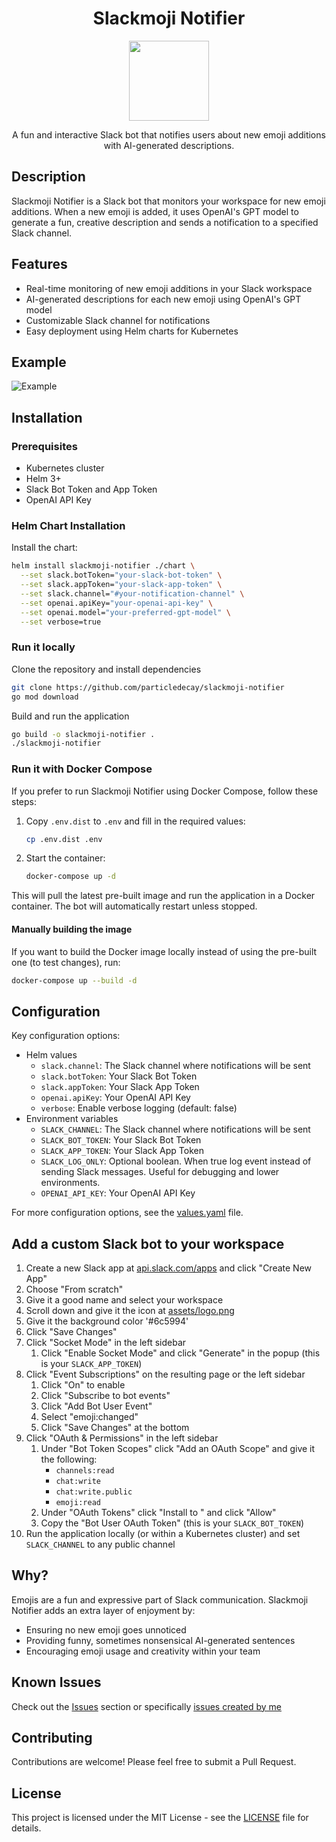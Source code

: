<p align="center">
  <h1 align="center">Slackmoji Notifier</h1>
  <p align="center"><img src="assets/logo.png" width="128px" height="128px"></p>
  <p align="center">A fun and interactive Slack bot that notifies users about new emoji additions with AI-generated descriptions.</p>
</p>

## Description

Slackmoji Notifier is a Slack bot that monitors your workspace for new emoji additions. When a new emoji is added, it uses OpenAI's GPT model to generate a fun, creative description and sends a notification to a specified Slack channel.

## Features

- Real-time monitoring of new emoji additions in your Slack workspace
- AI-generated descriptions for each new emoji using OpenAI's GPT model
- Customizable Slack channel for notifications
- Easy deployment using Helm charts for Kubernetes

## Example

![Example](assets/example.png)

## Installation

### Prerequisites

- Kubernetes cluster
- Helm 3+
- Slack Bot Token and App Token
- OpenAI API Key

### Helm Chart Installation

Install the chart:

```sh
helm install slackmoji-notifier ./chart \
  --set slack.botToken="your-slack-bot-token" \
  --set slack.appToken="your-slack-app-token" \
  --set slack.channel="#your-notification-channel" \
  --set openai.apiKey="your-openai-api-key" \
  --set openai.model="your-preferred-gpt-model" \
  --set verbose=true
```

### Run it locally

Clone the repository and install dependencies

```sh
git clone https://github.com/particledecay/slackmoji-notifier
go mod download
```

Build and run the application

```sh
go build -o slackmoji-notifier .
./slackmoji-notifier
```

### Run it with Docker Compose

If you prefer to run Slackmoji Notifier using Docker Compose, follow these steps:

1. Copy `.env.dist` to `.env` and fill in the required values:
    ```sh
    cp .env.dist .env
    ```

2. Start the container:
    ```sh
    docker-compose up -d
    ```

This will pull the latest pre-built image and run the application in a Docker container. The bot will automatically restart unless stopped.

#### Manually building the image

If you want to build the Docker image locally instead of using the pre-built one (to test changes), run:
```sh
docker-compose up --build -d
```

## Configuration

Key configuration options:

- Helm values
    - `slack.channel`: The Slack channel where notifications will be sent
    - `slack.botToken`: Your Slack Bot Token
    - `slack.appToken`: Your Slack App Token
    - `openai.apiKey`: Your OpenAI API Key
    - `verbose`: Enable verbose logging (default: false)
- Environment variables
    - `SLACK_CHANNEL`: The Slack channel where notifications will be sent
    - `SLACK_BOT_TOKEN`: Your Slack Bot Token
    - `SLACK_APP_TOKEN`: Your Slack App Token
    - `SLACK_LOG_ONLY`: Optional boolean. When true log event instead of sending Slack messages. Useful for debugging and lower environments.
    - `OPENAI_API_KEY`: Your OpenAI API Key

For more configuration options, see the [values.yaml](./values.yaml) file.

## Add a custom Slack bot to your workspace

1. Create a new Slack app at [api.slack.com/apps](https://api.slack.com/apps) and click "Create New App"
2. Choose "From scratch"
3. Give it a good name and select your workspace
4. Scroll down and give it the icon at [assets/logo.png](./assets/logo.png)
5. Give it the background color '#6c5994'
6. Click "Save Changes"
7. Click "Socket Mode" in the left sidebar
    1. Click "Enable Socket Mode" and click "Generate" in the popup (this is your `SLACK_APP_TOKEN`)
10. Click "Event Subscriptions" on the resulting page or the left sidebar
    1. Click "On" to enable
    2. Click "Subscribe to bot events"
    3. Click "Add Bot User Event"
    4. Select "emoji:changed"
    5. Click "Save Changes" at the bottom
11. Click "OAuth & Permissions" in the left sidebar
    1. Under "Bot Token Scopes" click "Add an OAuth Scope" and give it the following:
        - `channels:read`
        - `chat:write`
        - `chat:write.public`
        - `emoji:read`
    2. Under "OAuth Tokens" click "Install to <Workspace>" and click "Allow"
    3. Copy the "Bot User OAuth Token" (this is your `SLACK_BOT_TOKEN`)
12. Run the application locally (or within a Kubernetes cluster) and set `SLACK_CHANNEL` to any public channel

## Why?

Emojis are a fun and expressive part of Slack communication. Slackmoji Notifier adds an extra layer of enjoyment by:

- Ensuring no new emoji goes unnoticed
- Providing funny, sometimes nonsensical AI-generated sentences
- Encouraging emoji usage and creativity within your team

## Known Issues

Check out the [Issues](https://github.com/particledecay/slackmoji-notifier/issues) section or specifically [issues created by me](https://github.com/particledecay/slackmoji-notifier/issues?q=is:issue+is:open+sort:updated-desc+author:particledecay)

## Contributing

Contributions are welcome! Please feel free to submit a Pull Request.

## License

This project is licensed under the MIT License - see the [LICENSE](LICENSE) file for details.
